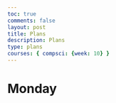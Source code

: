 ```yaml
---
toc: true
comments: false
layout: post
title: Plans
description: Plans
type: plans
courses: { compsci: {week: 10} }
---
```


# Monday

